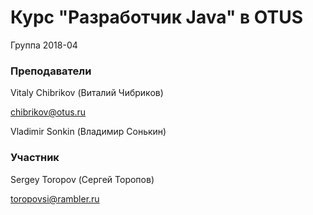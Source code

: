 # Курс "Разработчик Java" в OTUS
Группа 2018-04

### Преподаватели
Vitaly Chibrikov (Виталий Чибриков)

chibrikov@otus.ru

Vladimir Sonkin (Владимир Сонькин)

### Участник
Sergey Toropov (Сергей Торопов)

toropovsi@rambler.ru

